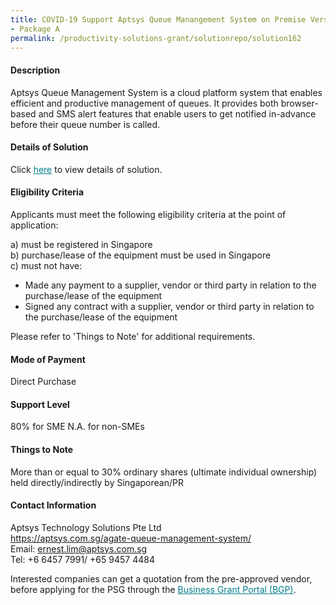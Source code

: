 ```yaml
---
title: COVID-19 Support Aptsys Queue Manangement System on Premise Version 1.0 
- Package A
permalink: /productivity-solutions-grant/solutionrepo/solution162
---
```


#### Description

Aptsys Queue Management System is a cloud platform system that enables efficient and productive management of queues.  It provides both browser-based and SMS alert features that enable users to get notified in-advance before their queue number is called. 

#### Details of Solution

Click <a href='https://gb-assist-staging.netlify.app/images/psg/Aptsys_QMS_Covid_Annex_3_Part_1.pdf' style='color:#037e8a'>here</a> to view details of solution.

#### Eligibility Criteria

Applicants must meet the following eligibility criteria at the point of application:

a) must be registered in Singapore <br>
b) purchase/lease of the equipment must be used in Singapore <br>
c) must not have:
- Made any payment to a supplier, vendor or third party in relation to the purchase/lease of the equipment
- Signed any contract with a supplier, vendor or third party in relation to the purchase/lease of the equipment

Please refer to 'Things to Note' for additional requirements.

#### Mode of Payment
Direct Purchase

#### Support Level
80% for SME
N.A. for non-SMEs <br>

#### Things to Note
More than or equal to 30% ordinary shares (ultimate individual ownership) held directly/indirectly by Singaporean/PR

#### Contact Information
Aptsys Technology Solutions Pte Ltd<br>https://aptsys.com.sg/agate-queue-management-system/<br>Email: ernest.lim@aptsys.com.sg<br>Tel: +6 6457 7991/ +65 9457 4484

Interested companies can get a quotation from the pre-approved vendor, before applying for the PSG through the <a target='_blank' style='color:#037e8a' href='https://www.businessgrants.gov.sg/'>Business Grant Portal (BGP)</a>.
